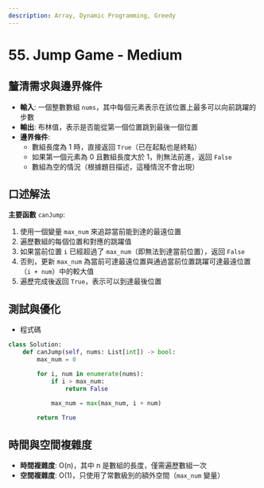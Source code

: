 ```yaml
---
description: Array, Dynamic Programming, Greedy
---
```


# 55. Jump Game - Medium

## 釐清需求與邊界條件

* **輸入**: 一個整數數組 `nums`，其中每個元素表示在該位置上最多可以向前跳躍的步數
* **輸出**: 布林值，表示是否能從第一個位置跳到最後一個位置
* **邊界條件**:
  * 數組長度為 1 時，直接返回 `True`（已在起點也是終點）
  * 如果第一個元素為 0 且數組長度大於 1，則無法前進，返回 `False`
  * 數組為空的情況（根據題目描述，這種情況不會出現）

## 口述解法

**主要函數** `canJump`:

1. 使用一個變量 `max_num` 來追踪當前能到達的最遠位置
2. 遍歷數組的每個位置和對應的跳躍值
3. 如果當前位置 `i` 已經超過了 `max_num`（即無法到達當前位置），返回 `False`
4. 否則，更新 `max_num` 為當前可達最遠位置與通過當前位置跳躍可達最遠位置（`i + num`）中的較大值
5. 遍歷完成後返回 `True`，表示可以到達最後位置

## 測試與優化

* 程式碼

```python
class Solution:
    def canJump(self, nums: List[int]) -> bool:
        max_num = 0

        for i, num in enumerate(nums):
            if i > max_num:
                return False

            max_num = max(max_num, i + num)
        
        return True
```

## 時間與空間複雜度

* **時間複雜度**: O(n)，其中 n 是數組的長度，僅需遍歷數組一次
* **空間複雜度**: O(1)，只使用了常數級別的額外空間（`max_num` 變量）
